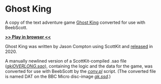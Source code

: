# Ghost King

A copy of the text adventure game [Ghost King](https://ifdb.org/viewgame?id=pv6hkqi34nzn1tdy) converted for use with BeebScott.

[**>> Play in browser <<**](http://bbcmicro.co.uk//jsbeeb/play.php?autoboot&disc=https://raw.githubusercontent.com/ahope1/BeebScott/main/games/GhostKing/gk.ssd&cpuMultiplier=2)

Ghost King was written by Jason Compton using ScottKit and [released](https://ifdb.org/viewgame?id=pv6hkqi34nzn1tdy) in 2020.

A manually newlined version of a ScottKit-compiled .sao file ([*gkiOVERLONG.sao*](https://github.com/ahope1/BeebScott/blob/main/games/GhostKing/gkiOVERLONG.sao)), containing the logic and the data for the game, was converted for use with BeebScott by the [*conv.pl*](https://github.com/ahope1/BeebScott/tree/main/code/) script. (The converted file is named DAT on the BBC Micro disc-image [*gk.ssd*](https://github.com/ahope1/BeebScott/blob/main/games/GhostKing/gk.ssd).)

